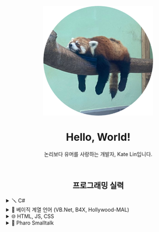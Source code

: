 <div align="center">
  <img src="https://raw.githubusercontent.com/KateLin-BASIC/KateLin-BASIC/main/assets/avatar.png" style="width: 300px; height: 300px;"/>
  <h1>Hello, World!</h1>
  <p align="center">논리보다 유머를 사랑하는 개발자, Kate Lin입니다.</p>
  <br/>
  
  <h2>프로그래밍 실력</h2>
  <div align="left">
      <details>
        <summary>🪛 C#</summary>
          <p>영원할 것만 같던 VB.Net의 충격적인 업데이트 중단 소식을 듣고 배우기 시작해 여기까지 오게 되었습니다. 제가 가장 좋아하는 프로그래밍 언어이기도 합니다.</p>
      </details>
  </div>
  
  <div align="left">
      <details>
        <summary>🔧 베이직 계열 언어 (VB.Net, B4X, Hollywood-MAL)</summary>
          <p>제가 스크래치 같은 블록 코딩에서 벗어나 처음으로 사용해본 프로그래밍 언어입니다. 더 이상 실전에서 자주 사용하지는 않지만 저에게 있어 의미가 깊은 언어입니다.</p>
      </details>
  </div>
  
  <div align="left">
    <details>
      <summary>🌐 HTML, JS, CSS</summary>
      <p>원래 자바스크립트는 별로 좋아하지 않고 디자인에 소질이 없어 부트스트랩만 쓰며 제대로 배워볼 생각도 하지 않았지만 ASP.Net을 공부하며 웹 사이트를 만들 일이 많아졌기 때문에 공부하기 시작했습니다.</p>
    </details>
  </div>
  
  <div align="left">
    <details>
      <summary>🧰 Pharo Smalltalk</summary>
      <p>가장 최근에 배우기 시작한 언어입니다. 객체 지향 언어에 대해 제 시점을 바꾸게 해준 계기이기도 합니다.</p>
    </details>
  </div>
</div>
